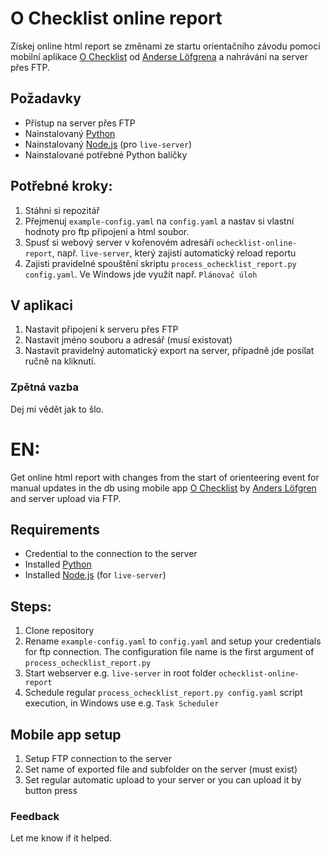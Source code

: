 # O Checklist online report
Získej online html report se změnami ze startu orientačního závodu pomocí mobilní aplikace [O Checklist](https://play.google.com/store/apps/details?id=se.tg3.startlist) od [Anderse Löfgrena](<al@stigning.se>) a nahrávání na server přes FTP.

## Požadavky
- Přístup na server přes FTP
- Nainstalovaný [Python](https://www.python.org/)
- Nainstalovaný [Node.js](https://nodejs.org/en) (pro `live-server`)
- Nainstalované potřebné Python balíčky

## Potřebné kroky:
1. Stáhni si repozitář
2. Přejmenuj `example-config.yaml` na `config.yaml` a nastav si vlastní hodnoty pro ftp připojení a html soubor.
3. Spusť si webový server v kořenovém adresáři `ochecklist-online-report`, např. `live-server`, který zajistí automatický reload reportu
4. Zajisti pravidelné spouštění skriptu `process_ochecklist_report.py config.yaml`. Ve Windows jde využít např. `Plánovač úloh`

## V aplikaci
1. Nastavit připojení k serveru přes FTP
2. Nastavit jméno souboru a adresář (musí existovat)
3. Nastavit pravidelný automatický export na server, případně jde posílat ručně na kliknutí.

### Zpětná vazba
Dej mi vědět jak to šlo.

# EN:
 Get online html report with changes from the start of orienteering event for manual updates in the db using mobile app [O Checklist](https://play.google.com/store/apps/details?id=se.tg3.startlist) by [Anders Löfgren](<al@stigning.se>) and server upload via FTP. 

## Requirements
- Credential to the connection to the server
- Installed [Python](https://www.python.org/)
- Installed [Node.js](https://nodejs.org/en) (for `live-server`)

## Steps:
1. Clone repository
2. Rename `example-config.yaml` to `config.yaml` and setup your credentials for ftp connection. The configuration file name is the first argument of `process_ochecklist_report.py`
3. Start webserver e.g. `live-server` in root folder `ochecklist-online-report`
4. Schedule regular `process_ochecklist_report.py config.yaml` script execution, in Windows use e.g. `Task Scheduler`

## Mobile app setup
1. Setup FTP connection to the server
2. Set name of exported file and subfolder on the server (must exist)
3. Set regular automatic upload to your server or you can upload it by button press


### Feedback
Let me know if it helped.